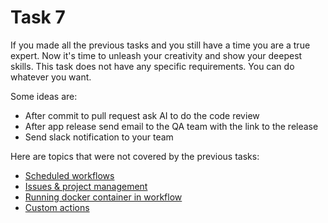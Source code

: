 # Task 7

If you made all the previous tasks and you still have a time you are a true expert. Now it's time to unleash your creativity and show your deepest skills. This task does not have any specific requirements. You can do whatever you want.

Some ideas are:
- After commit to pull request ask AI to do the code review
- After app release send email to the QA team with the link to the release
- Send slack notification to your team

Here are topics that were not covered by the previous tasks:
- [Scheduled workflows](https://docs.github.com/en/actions/using-workflows/events-that-trigger-workflows#schedule)
- [Issues & project management](https://docs.github.com/en/actions/managing-issues-and-pull-requests/using-github-actions-for-project-management)
- [Running docker container in workflow](https://docs.github.com/en/actions/using-containerized-services/about-service-containers)
- [Custom actions](https://docs.github.com/en/actions/creating-actions/about-custom-actions)